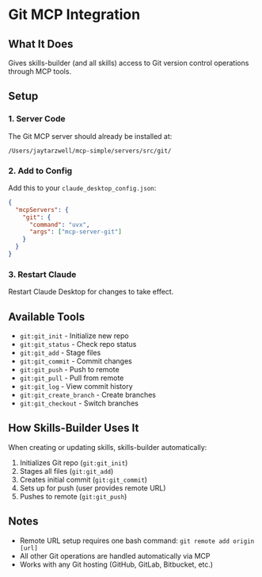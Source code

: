 # Git MCP Integration

## What It Does
Gives skills-builder (and all skills) access to Git version control operations through MCP tools.

## Setup

### 1. Server Code
The Git MCP server should already be installed at:
```
/Users/jaytarzwell/mcp-simple/servers/src/git/
```

### 2. Add to Config
Add this to your `claude_desktop_config.json`:

```json
{
  "mcpServers": {
    "git": {
      "command": "uvx",
      "args": ["mcp-server-git"]
    }
  }
}
```

### 3. Restart Claude
Restart Claude Desktop for changes to take effect.

## Available Tools
- `git:git_init` - Initialize new repo
- `git:git_status` - Check repo status
- `git:git_add` - Stage files
- `git:git_commit` - Commit changes
- `git:git_push` - Push to remote
- `git:git_pull` - Pull from remote
- `git:git_log` - View commit history
- `git:git_create_branch` - Create branches
- `git:git_checkout` - Switch branches

## How Skills-Builder Uses It

When creating or updating skills, skills-builder automatically:
1. Initializes Git repo (`git:git_init`)
2. Stages all files (`git:git_add`)
3. Creates initial commit (`git:git_commit`)
4. Sets up for push (user provides remote URL)
5. Pushes to remote (`git:git_push`)

## Notes
- Remote URL setup requires one bash command: `git remote add origin [url]`
- All other Git operations are handled automatically via MCP
- Works with any Git hosting (GitHub, GitLab, Bitbucket, etc.)
